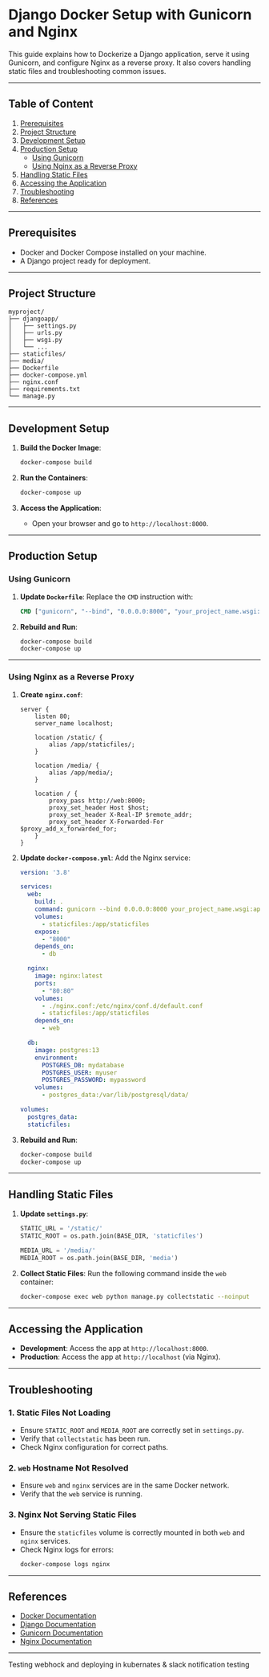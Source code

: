 
# Django Docker Setup with Gunicorn and Nginx

This guide explains how to Dockerize a Django application, serve it using Gunicorn, and configure Nginx as a reverse proxy. It also covers handling static files and troubleshooting common issues.

---

## Table of Content

1. [Prerequisites](#prerequisites)
2. [Project Structure](#project-structure)
3. [Development Setup](#development-setup)
4. [Production Setup](#production-setup)
   - [Using Gunicorn](#using-gunicorn)
   - [Using Nginx as a Reverse Proxy](#using-nginx-as-a-reverse-proxy)
5. [Handling Static Files](#handling-static-files)
6. [Accessing the Application](#accessing-the-application)
7. [Troubleshooting](#troubleshooting)
8. [References](#references)

---

## Prerequisites

- Docker and Docker Compose installed on your machine.
- A Django project ready for deployment.

---

## Project Structure

```
myproject/
├── djangoapp/
│   ├── settings.py
│   ├── urls.py
│   ├── wsgi.py
│   └── ...
├── staticfiles/
├── media/
├── Dockerfile
├── docker-compose.yml
├── nginx.conf
├── requirements.txt
└── manage.py
```

---

## Development Setup

1. **Build the Docker Image**:
   ```bash
   docker-compose build
   ```

2. **Run the Containers**:
   ```bash
   docker-compose up
   ```

3. **Access the Application**:
   - Open your browser and go to `http://localhost:8000`.

---

## Production Setup

### Using Gunicorn

1. **Update `Dockerfile`**:
   Replace the `CMD` instruction with:
   ```dockerfile
   CMD ["gunicorn", "--bind", "0.0.0.0:8000", "your_project_name.wsgi:application"]
   ```

2. **Rebuild and Run**:
   ```bash
   docker-compose build
   docker-compose up
   ```

---

### Using Nginx as a Reverse Proxy

1. **Create `nginx.conf`**:
   ```nginx
   server {
       listen 80;
       server_name localhost;

       location /static/ {
           alias /app/staticfiles/;
       }

       location /media/ {
           alias /app/media/;
       }

       location / {
           proxy_pass http://web:8000;
           proxy_set_header Host $host;
           proxy_set_header X-Real-IP $remote_addr;
           proxy_set_header X-Forwarded-For $proxy_add_x_forwarded_for;
       }
   }
   ```

2. **Update `docker-compose.yml`**:
   Add the Nginx service:
   ```yaml
   version: '3.8'

   services:
     web:
       build: .
       command: gunicorn --bind 0.0.0.0:8000 your_project_name.wsgi:application
       volumes:
         - staticfiles:/app/staticfiles
       expose:
         - "8000"
       depends_on:
         - db

     nginx:
       image: nginx:latest
       ports:
         - "80:80"
       volumes:
         - ./nginx.conf:/etc/nginx/conf.d/default.conf
         - staticfiles:/app/staticfiles
       depends_on:
         - web

     db:
       image: postgres:13
       environment:
         POSTGRES_DB: mydatabase
         POSTGRES_USER: myuser
         POSTGRES_PASSWORD: mypassword
       volumes:
         - postgres_data:/var/lib/postgresql/data/

   volumes:
     postgres_data:
     staticfiles:
   ```

3. **Rebuild and Run**:
   ```bash
   docker-compose build
   docker-compose up
   ```

---

## Handling Static Files

1. **Update `settings.py`**:
   ```python
   STATIC_URL = '/static/'
   STATIC_ROOT = os.path.join(BASE_DIR, 'staticfiles')

   MEDIA_URL = '/media/'
   MEDIA_ROOT = os.path.join(BASE_DIR, 'media')
   ```

2. **Collect Static Files**:
   Run the following command inside the `web` container:
   ```bash
   docker-compose exec web python manage.py collectstatic --noinput
   ```

---

## Accessing the Application

- **Development**: Access the app at `http://localhost:8000`.
- **Production**: Access the app at `http://localhost` (via Nginx).

---

## Troubleshooting

### 1. **Static Files Not Loading**
   - Ensure `STATIC_ROOT` and `MEDIA_ROOT` are correctly set in `settings.py`.
   - Verify that `collectstatic` has been run.
   - Check Nginx configuration for correct paths.

### 2. **`web` Hostname Not Resolved**
   - Ensure `web` and `nginx` services are in the same Docker network.
   - Verify that the `web` service is running.

### 3. **Nginx Not Serving Static Files**
   - Ensure the `staticfiles` volume is correctly mounted in both `web` and `nginx` services.
   - Check Nginx logs for errors:
     ```bash
     docker-compose logs nginx
     ```

---

## References

- [Docker Documentation](https://docs.docker.com/)
- [Django Documentation](https://docs.djangoproject.com/)
- [Gunicorn Documentation](https://gunicorn.org/)
- [Nginx Documentation](https://nginx.org/en/docs/)

---

Testing webhock and deploying in kubernates & slack notification
testing